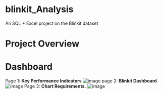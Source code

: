 # blinkit_Analysis
An SQL + Excel project on the Blinkit dataset

# Project Overview

# Dashboard
Page 1: **Key Performance Indicators**
![image](https://github.com/user-attachments/assets/0124a704-a30e-4b02-90bd-3109fbf588b1)
page 2: **Blinkit Dashboard**
![image](https://github.com/user-attachments/assets/07c13eab-21ed-4678-8cbe-c54071037d4d)
Page 3: **Chart Requirements.**
![image](https://github.com/user-attachments/assets/d9e97a11-5d40-44b3-9b89-b7e232b04c64)
